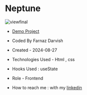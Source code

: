 # Neptune

![viewfinal]()

- [Demo Project](https://farnazdarvish.github.io/Neptune/)

- Coded By Farnaz Darvish

- Created - 2024-08-27

- Technologies Used - Html , css

- Hooks Used : useState 

- Role - Frontend

- How to reach me : with my [linkedin](https://www.linkedin.com/in/farnaz-darvish/)
